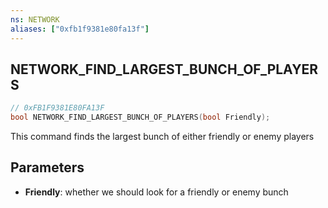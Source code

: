 ```yaml
---
ns: NETWORK
aliases: ["0xfb1f9381e80fa13f"]
---
```

## NETWORK_FIND_LARGEST_BUNCH_OF_PLAYERS

```c
// 0xFB1F9381E80FA13F
bool NETWORK_FIND_LARGEST_BUNCH_OF_PLAYERS(bool Friendly);
```

This command finds the largest bunch of either friendly or enemy players


## Parameters
* **Friendly**: whether we should look for a friendly or enemy bunch
